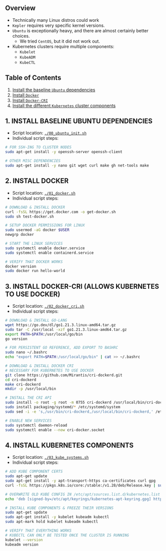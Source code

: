 ## Overview

- Technically many Linux distros could work
- `Kepler` requires very specific kernel versions.
- `Ubuntu` is exceptionally heavy, and there are almost certainly better choices.
    - We tried `CentOS`, but it did not work out.
- Kubernetes clusters require multiple components:
    - `Kubelet`
    - `KubeADM`
    - `KubeCTL`

<!-- ########################################################################################################## -->
## Table of Contents
1. [Install the baseline `Ubuntu` dependencies](#)
2. [Install `Docker`](#)
3. [Install `Docker-CRI`](#)
4. [Install the different `Kubernetes` cluster components](#)

<!-- ########################################################################################################## -->
## 1. INSTALL BASELINE UBUNTU DEPENDENCIES

- Script location: [`./00_ubuntu_init.sh`](00_ubuntu_init.sh)
- Individual script steps:

```bash
# FOR SSH-ING TO CLUSTER NODES
sudo apt-get install -y openssh-server openssh-client

# OTHER MISC DEPENDENCIES
sudo apt-get install -y nano git wget curl make gh net-tools make
```

<!-- ########################################################################################################## -->
## 2. INSTALL DOCKER

- Script location: [`./01_docker.sh`](01_docker.sh)
- Individual script steps:

```bash
# DOWNLOAD & INSTALL DOCKER
curl -fsSL https://get.docker.com -o get-docker.sh
sudo sh test-docker.sh
```

```bash
# SETUP DOCKER PERMISSIONS FOR LINUX
sudo usermod -aG docker $USER
newgrp docker

# START THE LINUX SERVICES
sudo systemctl enable docker.service
sudo systemctl enable containerd.service
```

```bash
# VERIFY THAT DOCKER WORKS
docker version
sudo docker run hello-world
```

<!-- ########################################################################################################## -->
## 3. INSTALL DOCKER-CRI (ALLOWS KUBERNETES TO USE DOCKER)

- Script location: [`./02_docker_cri.sh`](02_docker_cri.sh)
- Individual script steps:

```bash
# DOWNLOAD & INSTALL GO-LANG
wget https://go.dev/dl/go1.21.3.linux-amd64.tar.gz
sudo tar -C /usr/local -xzf go1.21.3.linux-amd64.tar.gz
export PATH=$PATH:/usr/local/go/bin
go version
```

```bash
# FOR PERSISTENT GO REFERENCE, ADD EXPORT TO BASHRC
sudo nano ~/.bashrc
echo "export PATH=$PATH:/usr/local/go/bin" | cat >> ~/.bashrc
```

```bash
# DOWNLOAD & INSTALL DOCKER CRI
# NECESSARY FOR KUBERNETES TO USE DOCKER
git clone https://github.com/Mirantis/cri-dockerd.git
cd cri-dockerd
make cri-dockerd
mkdir -p /usr/local/bin
```

```bash
# INSTALL THE CRI API
sudo install -o root -g root -m 0755 cri-dockerd /usr/local/bin/cri-dockerd
sudo install packaging/systemd/* /etc/systemd/system
sudo sed -i -e 's,/usr/bin/cri-dockerd,/usr/local/bin/cri-dockerd,' /etc/systemd/system/cri-docker.service
```

```bash
# ENABLE NEW SERVICES
sudo systemctl daemon-reload
sudo systemctl enable --now cri-docker.socket
```

<!-- ########################################################################################################## -->
## 4. INSTALL KUBERNETES COMPONENTS

- Script location: [`./03_kube_systems.sh`](03_kube_systems.sh)
- Individual script steps:

```bash
# ADD KUBE COMPONENT CERTS
sudo apt-get update
sudo apt-get install -y apt-transport-https ca-certificates curl gpg
curl -fsSL https://pkgs.k8s.io/core:/stable:/v1.28/deb/Release.key | sudo gpg --dearmor -o /etc/apt/keyrings/kubernetes-apt-keyring.gpg
```

```bash
# OVERWRITE OLD KUBE CONFIG IN /etc/apt/sources.list.d/kubernetes.list
echo 'deb [signed-by=/etc/apt/keyrings/kubernetes-apt-keyring.gpg] https://pkgs.k8s.io/core:/stable:/v1.28/deb/ /' | sudo tee /etc/apt/sources.list.d/kubernetes.list
```

```bash
# INSTALL KUBE COMPONENTS & FREEZE THEIR VERSIONS
sudo apt-get update
sudo apt-get install -y kubelet kubeadm kubectl
sudo apt-mark hold kubelet kubeadm kubectl
```

```bash
# VERIFY THAT EVERYTHING WORKS
# KUBECTL CAN ONLY BE TESTED ONCE THE CLUSTER IS RUNNING
kubelet --version
kubeadm version
```